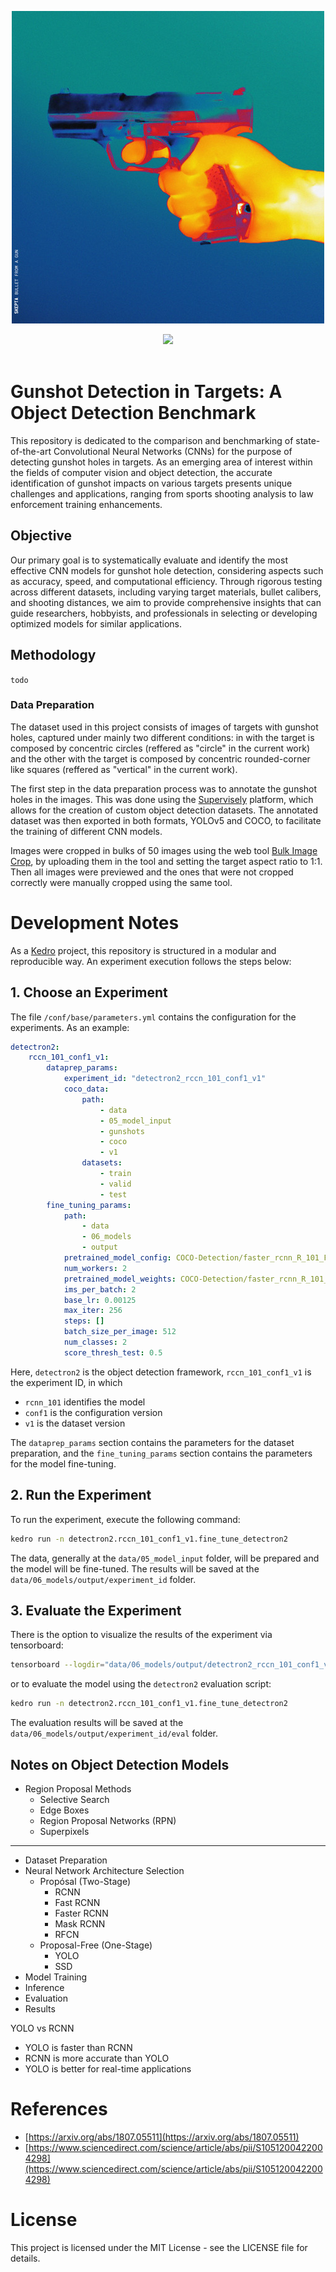 <div align="center">

![repository cover](./docs/repository-cover.jpg)

<a href="https://universe.roboflow.com/bulletfromagun/bullets-holes-and-other-things">
    <img src="https://app.roboflow.com/images/download-dataset-badge.svg"></img>
</a>

</div>

<br/>

# Gunshot Detection in Targets: A Object Detection Benchmark

This repository is dedicated to the comparison and benchmarking of state-of-the-art Convolutional Neural Networks (CNNs) for the purpose of detecting gunshot holes in targets. As an emerging area of interest within the fields of computer vision and object detection, the accurate identification of gunshot impacts on various targets presents unique challenges and applications, ranging from sports shooting analysis to law enforcement training enhancements.


## Objective
Our primary goal is to systematically evaluate and identify the most effective CNN models for gunshot hole detection, considering aspects such as accuracy, speed, and computational efficiency. Through rigorous testing across different datasets, including varying target materials, bullet calibers, and shooting distances, we aim to provide comprehensive insights that can guide researchers, hobbyists, and professionals in selecting or developing optimized models for similar applications.

## Methodology
`todo`

### Data Preparation
The dataset used in this project consists of images of targets with gunshot holes, captured under mainly two different conditions: in with the target is composed by concentric circles (reffered as "circle" in the current work) and the other with the target is composed by concentric rounded-corner like squares (reffered as "vertical" in the current work).

The first step in the data preparation process was to annotate the gunshot holes in the images. This was done using the [Supervisely](https://supervise.ly/) platform, which allows for the creation of custom object detection datasets. The annotated dataset was then exported in both formats, YOLOv5 and COCO, to facilitate the training of different CNN models.

Images were cropped in bulks of 50 images using the web tool [Bulk Image Crop](https://bulkimagecrop.com/), by uploading them in the tool and setting the target aspect ratio to 1:1. Then all images were previewed and the ones that were not cropped correctly were manually cropped using the same tool.

# Development Notes
As a [Kedro](https://kedro.org/) project, this repository is structured in a modular and reproducible way. An experiment execution follows the steps below:

## 1. Choose an Experiment
The file `/conf/base/parameters.yml` contains the configuration for the experiments. As an example:

```yaml
detectron2:
    rccn_101_conf1_v1:
        dataprep_params:
            experiment_id: "detectron2_rccn_101_conf1_v1"
            coco_data:
                path:
                    - data
                    - 05_model_input
                    - gunshots
                    - coco
                    - v1
                datasets:
                    - train
                    - valid
                    - test
        fine_tuning_params:
            path:
                - data
                - 06_models
                - output
            pretrained_model_config: COCO-Detection/faster_rcnn_R_101_FPN_3x.yaml
            num_workers: 2
            pretrained_model_weights: COCO-Detection/faster_rcnn_R_101_FPN_3x.yaml
            ims_per_batch: 2
            base_lr: 0.00125
            max_iter: 256
            steps: []
            batch_size_per_image: 512
            num_classes: 2
            score_thresh_test: 0.5
```

Here, `detectron2` is the object detection framework, `rccn_101_conf1_v1` is the experiment ID, in which
* `rcnn_101` identifies the model
* `conf1` is the configuration version
* `v1` is the dataset version

The `dataprep_params` section contains the parameters for the dataset preparation, and the `fine_tuning_params` section contains the parameters for the model fine-tuning.

## 2. Run the Experiment
To run the experiment, execute the following command:

```sh
kedro run -n detectron2.rccn_101_conf1_v1.fine_tune_detectron2
```

The data, generally at the `data/05_model_input` folder, will be prepared and the model will be fine-tuned. The results will be saved at the `data/06_models/output/experiment_id` folder.

## 3. Evaluate the Experiment

There is the option to visualize the results of the experiment via tensorboard:

```sh
tensorboard --logdir="data/06_models/output/detectron2_rccn_101_conf1_v1"
```

or to evaluate the model using the `detectron2` evaluation script:

```sh
kedro run -n detectron2.rccn_101_conf1_v1.fine_tune_detectron2
```

The evaluation results will be saved at the `data/06_models/output/experiment_id/eval` folder.


## Notes on Object Detection Models

- Region Proposal Methods
    - Selective Search
    - Edge Boxes
    - Region Proposal Networks (RPN)
    - Superpixels

---

- Dataset Preparation
- Neural Network Architecture Selection
  - Propósal (Two-Stage)
    - RCNN
    - Fast RCNN
    - Faster RCNN
    - Mask RCNN
    - RFCN
  - Proposal-Free (One-Stage)
    - YOLO
    - SSD
- Model Training
- Inference
- Evaluation
- Results

YOLO vs RCNN
- YOLO is faster than RCNN
- RCNN is more accurate than YOLO
- YOLO is better for real-time applications

# References
- [https://arxiv.org/abs/1807.05511](https://arxiv.org/abs/1807.05511)
- [https://www.sciencedirect.com/science/article/abs/pii/S1051200422004298](https://www.sciencedirect.com/science/article/abs/pii/S1051200422004298)

# License
This project is licensed under the MIT License - see the LICENSE file for details.